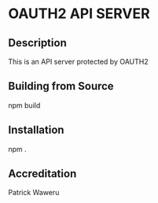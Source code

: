 OAUTH2 API SERVER
==========================

Description
-----------
This is an API server protected by OAUTH2

Building from Source
--------------------

npm build

Installation
------------

npm .

Accreditation
-------------
Patrick Waweru
